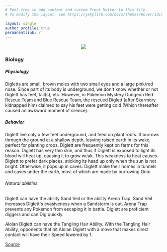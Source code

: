 ```yaml
---
# Feel free to add content and custom Front Matter to this file.
# To modify the layout, see https://jekyllrb.com/docs/themes/#overriding-theme-defaults

layout: single
author_profile: true
permanentlink: /
---
```


<p align="center">
  <!-- <img src="http://static.pokemonpets.com/images/monsters-images-300-300/18050-Shiny-Alolan-Diglett.png"> -->
  <img src="http://www.iec.northwestern.edu/images/People/stephanie_sm.jpg">
</p>

### Biology
##### Physiology
Digletts are small, brown moles with two small eyes and a large pink/red nose. Since part of its body is underground, we don't know whether or not Diglett has feet, tail(s), etc. However, in Pokémon Mystery Dungeon Red Rescue Team and Blue Rescue Team, the rescued Diglett (after Skarmory kidnapped him) claimed to say his feet were getting cold (Which thereafter caused an awkward moment of silence).

##### Behavior
Diglett live only a few feet underground, and feed on plant roots. It burrows through the ground at a shallow depth, leaving raised earth in its wake, perfect for planting crops. Diglett are frequently kept on farms for this reason. Diglett has very thin skin, and thus if Diglett is exposed to light its blood will heat up, causing it to grow weak. This weakness to heat causes Diglett to prefer dark places, sticking its head up only when the sun is not bright. Otherwise, it pops up in caves. Diglett make their homes in tunnels and caves under the earth, most of which are made by burrowing Onix.

###### Natural abilities
Diglett can have the ability Sand Veil or the ability Arena Trap. Sand Veil increases Diglett's evasiveness when a Sandstorm is out. Arena Trap prevents any Pokémon from escaping it in battle. Diglett are proficient diggers and can Dig quickly.

Alolan Diglett can have the Tangling Hair Ability. With the Tangling Hair Ability, opponents that hit Alolan Diglett with a move that makes direct contact will have their Speed lowered by 1.

[Source](https://bulbapedia.bulbagarden.net/wiki/Diglett_(Pok%C3%A9mon))